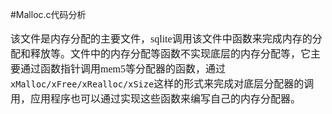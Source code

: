 #Malloc.c代码分析
<font face="微软雅黑" size="3px">

该文件是内存分配的主要文件，sqlite调用该文件中函数来完成内存的分配和释放等。文件中的内存分配等函数不实现底层的内存分配等，它主要通过函数指针调用mem5等分配器的函数，通过`xMalloc/xFree/xRealloc/xSize`这样的形式来完成对底层分配器的调用，应用程序也可以通过实现这些函数来编写自己的内存分配器。
